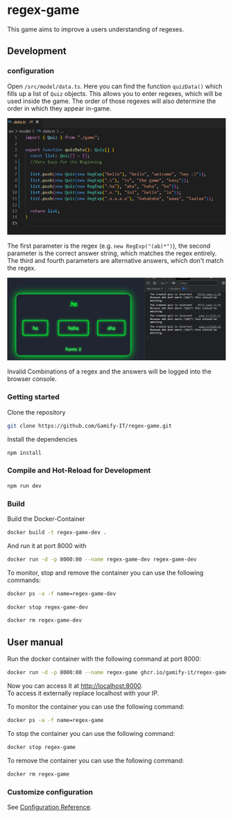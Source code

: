 # regex-game

This game aims to improve a users understanding of regexes.

## Development

### configuration
Open `/src/model/data.ts`. 
Here you can find the function `quizData()` which fills up a list of `Quiz` objects.
This allows you to enter regexes, which will be used inside the game.
The order of those regexes will also determine the order in which they appear in-game.

![alt image](src/assets/Screenshot%202022-06-15%20110836.png)

The first parameter is the regex (e.g. `new RegExp("(ab)*")`), 
the second parameter is the correct answer string, which matches the regex entirely.
The third and fourth parameters are alternative answers, which don't match the regex.

![alt](src/assets/Screenshot%202022-06-15%20125642.png)

Invalid Combinations of a regex and the answers will be logged into the browser console. 

### Getting started

Clone the repository  
```sh
git clone https://github.com/Gamify-IT/regex-game.git
```

Install the dependencies  
```sh
npm install
```

### Compile and Hot-Reload for Development

```sh
npm run dev
```

### Build

Build the Docker-Container
```sh
docker build -t regex-game-dev .
```
And run it at port 8000 with
```sh
docker run -d -p 8000:80 --name regex-game-dev regex-game-dev
```

To monitor, stop and remove the container you can use the following commands:
```sh
docker ps -a -f name=regex-game-dev
```
```sh
docker stop regex-game-dev
```
```sh
docker rm regex-game-dev
```


## User manual

Run the docker container with the following command at port 8000:
```sh
docker run -d -p 8000:80 --name regex-game ghcr.io/gamify-it/regex-game:latest
```
Now you can access it at [http://localhost:8000](http://localhost:8000).  
To access it externally replace localhost with your IP.  

To monitor the container you can use the following command:
```sh
docker ps -a -f name=regex-game
```
To stop the container you can use the following command:
```sh
docker stop regex-game
```
To remove the container you can use the following command:
```sh
docker rm regex-game
```

### Customize configuration
See [Configuration Reference](https://cli.vuejs.org/config/).
